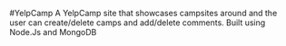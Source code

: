 #YelpCamp
A YelpCamp site that showcases campsites around and the user can create/delete camps and add/delete comments. Built using Node.Js and MongoDB
